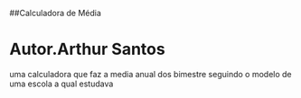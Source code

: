 ##Calculadora de Média
# Autor.Arthur Santos
uma calculadora que faz a media anual dos bimestre seguindo o modelo de uma escola a qual estudava
